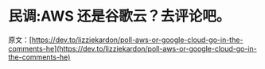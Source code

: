 # 民调:AWS 还是谷歌云？去评论吧。

原文：[https://dev.to/lizziekardon/poll-aws-or-google-cloud-go-in-the-comments-he](https://dev.to/lizziekardon/poll-aws-or-google-cloud-go-in-the-comments-he)